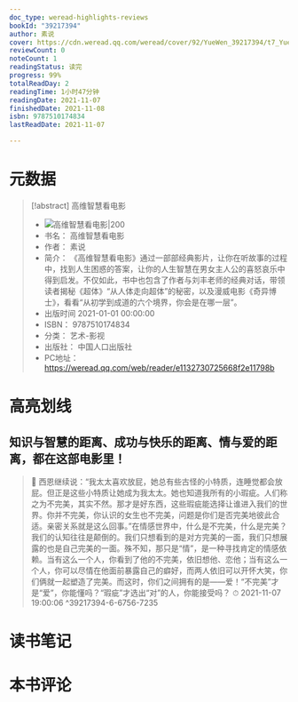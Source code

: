 ```yaml
---
doc_type: weread-highlights-reviews
bookId: "39217394"
author: 素说
cover: https://cdn.weread.qq.com/weread/cover/92/YueWen_39217394/t7_YueWen_39217394.jpg
reviewCount: 0
noteCount: 1
readingStatus: 读完
progress: 99%
totalReadDay: 2
readingTime: 1小时47分钟
readingDate: 2021-11-07
finishedDate: 2021-11-08
isbn: 9787510174834
lastReadDate: 2021-11-07

---
```

# 元数据
> [!abstract] 高维智慧看电影
> - ![ 高维智慧看电影|200](https://cdn.weread.qq.com/weread/cover/92/YueWen_39217394/t7_YueWen_39217394.jpg)
> - 书名： 高维智慧看电影
> - 作者： 素说
> - 简介： 《高维智慧看电影》通过一部部经典影片，让你在听故事的过程中，找到人生困惑的答案，让你的人生智慧在男女主人公的喜怒哀乐中得到启发。不仅如此，书中也包含了作者与刘丰老师的经典对话，带领读者揭秘《超体》“从人体走向超体”的秘密，以及漫威电影《奇异博士》，看看“从初学到成道的六个境界，你会是在哪一层”。
> - 出版时间 2021-01-01 00:00:00
> - ISBN： 9787510174834
> - 分类： 艺术-影视
> - 出版社： 中国人口出版社
> - PC地址：https://weread.qq.com/web/reader/e1132730725668f2e11798b

# 高亮划线

## 知识与智慧的距离、成功与快乐的距离、情与爱的距离，都在这部电影里！

> 📌 西恩继续说：“我太太喜欢放屁，她总有些古怪的小特质，连睡觉都会放屁。但正是这些小特质让她成为我太太。她也知道我所有的小瑕疵。人们称之为不完美，其实不然。那才是好东西，这些瑕疵能选择让谁进入我们的世界。你并不完美，你认识的女生也不完美，问题是你们是否完美地彼此合适。亲密关系就是这么回事。”在情感世界中，什么是不完美，什么是完美？我们的认知往往是颠倒的。我们只想看到的是对方完美的一面，我们只想展露的也是自己完美的一面。殊不知，那只是“情”，是一种寻找肯定的情感依赖。当有这么一个人，你看到了他的不完美，依旧想他、恋他；当有这么一个人，你可以尽情在他面前暴露自己的癖好，而两人依旧可以开怀大笑，你们俩就一起塑造了完美。而这时，你们之间拥有的是——爱！“不完美”才是“爱”，你能懂吗？“瑕疵”才选出“对”的人，你能接受吗？ 
> ⏱ 2021-11-07 19:00:06 ^39217394-6-6756-7235

# 读书笔记

# 本书评论
